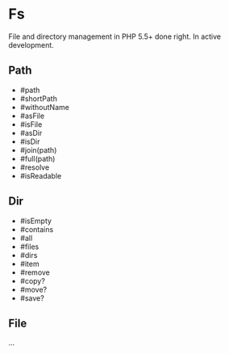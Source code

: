 # Fs

File and directory management in PHP 5.5+ done right.
In active development.

## Path

- #path
- #shortPath
- #withoutName
- #asFile
- #isFile
- #asDir
- #isDir
- #join(path)
- #full(path)
- #resolve
- #isReadable

## Dir

- #isEmpty
- #contains
- #all
- #files
- #dirs
- #item
- #remove
- #copy?
- #move?
- #save?

## File

...
